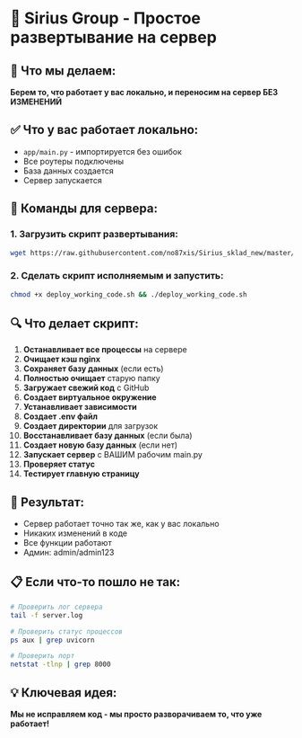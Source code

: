 # 🚀 Sirius Group - Простое развертывание на сервер

## 🎯 Что мы делаем:
**Берем то, что работает у вас локально, и переносим на сервер БЕЗ ИЗМЕНЕНИЙ**

## ✅ Что у вас работает локально:
- `app/main.py` - импортируется без ошибок
- Все роутеры подключены
- База данных создается
- Сервер запускается

## 🚀 Команды для сервера:

### 1. Загрузить скрипт развертывания:
```bash
wget https://raw.githubusercontent.com/no87xis/Sirius_sklad_new/master/deploy_working_code.sh
```

### 2. Сделать скрипт исполняемым и запустить:
```bash
chmod +x deploy_working_code.sh && ./deploy_working_code.sh
```

## 🔍 Что делает скрипт:

1. **Останавливает все процессы** на сервере
2. **Очищает кэш nginx**
3. **Сохраняет базу данных** (если есть)
4. **Полностью очищает** старую папку
5. **Загружает свежий код** с GitHub
6. **Создает виртуальное окружение**
7. **Устанавливает зависимости**
8. **Создает .env файл**
9. **Создает директории** для загрузок
10. **Восстанавливает базу данных** (если была)
11. **Создает новую базу данных** (если нет)
12. **Запускает сервер** с ВАШИМ рабочим main.py
13. **Проверяет статус**
14. **Тестирует главную страницу**

## 🎯 Результат:
- Сервер работает точно так же, как у вас локально
- Никаких изменений в коде
- Все функции работают
- Админ: admin/admin123

## 📋 Если что-то пошло не так:
```bash
# Проверить лог сервера
tail -f server.log

# Проверить статус процессов
ps aux | grep uvicorn

# Проверить порт
netstat -tlnp | grep 8000
```

## 💡 Ключевая идея:
**Мы не исправляем код - мы просто разворачиваем то, что уже работает!**
